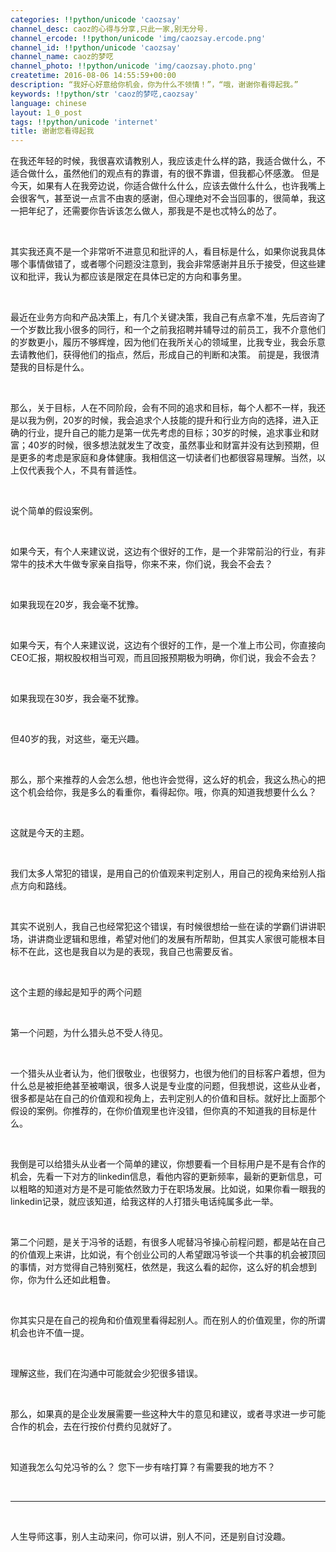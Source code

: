 ```yaml
---
categories: !!python/unicode 'caozsay'
channel_desc: caoz的心得与分享,只此一家,别无分号.
channel_ercode: !!python/unicode 'img/caozsay.ercode.png'
channel_id: !!python/unicode 'caozsay'
channel_name: caoz的梦呓
channel_photo: !!python/unicode 'img/caozsay.photo.png'
createtime: 2016-08-06 14:55:59+00:00
description: “我好心好意给你机会，你为什么不领情！”，“哦，谢谢你看得起我。”
keywords: !!python/str 'caoz的梦呓,caozsay'
language: chinese
layout: 1_0_post
tags: !!python/unicode 'internet'
title: 谢谢您看得起我
---
```

<div class="rich_media_content" id="js_content">
<p>
         在我还年轻的时候，我很喜欢请教别人，我应该走什么样的路，我适合做什么，不适合做什么，虽然他们的观点有的靠谱，有的很不靠谱，但我都心怀感激。 但是今天，如果有人在我旁边说，你适合做什么什么，应该去做什么什么，也许我嘴上会很客气，甚至说一点言不由衷的感谢，但心理绝对不会当回事的，很简单，我这一把年纪了，还需要你告诉该怎么做人，那我是不是也忒特么的怂了。
        </p>
<p>
<br/>
</p>
<p>
         其实我还真不是一个非常听不进意见和批评的人，看目标是什么，如果你说我具体哪个事情做错了，或者哪个问题没注意到，我会非常感谢并且乐于接受，但这些建议和批评，我认为都应该是限定在具体已定的方向和事务里。
        </p>
<p>
<br/>
</p>
<p>
         最近在业务方向和产品决策上，有几个关键决策，我自己有点拿不准，先后咨询了一个岁数比我小很多的同行，和一个之前我招聘并辅导过的前员工，我不介意他们的岁数更小，履历不够辉煌，因为他们在我所关心的领域里，比我专业，我会乐意去请教他们，获得他们的指点，然后，形成自己的判断和决策。 前提是，我很清楚我的目标是什么。
        </p>
<p>
<br/>
</p>
<p>
         那么，关于目标，人在不同阶段，会有不同的追求和目标，每个人都不一样，我还是以我为例，20岁的时候，我会追求个人技能的提升和行业方向的选择，进入正确的行业，提升自己的能力是第一优先考虑的目标；30岁的时候，追求事业和财富；40岁的时候，很多想法就发生了改变，虽然事业和财富并没有达到预期，但是更多的考虑是家庭和身体健康。我相信这一切读者们也都很容易理解。当然，以上仅代表我个人，不具有普适性。
        </p>
<p>
<br/>
</p>
<p>
         说个简单的假设案例。
        </p>
<p>
<br/>
</p>
<p>
         如果今天，有个人来建议说，这边有个很好的工作，是一个非常前沿的行业，有非常牛的技术大牛做专家亲自指导，你来不来，你们说，我会不会去？
        </p>
<p>
<br/>
</p>
<p>
         如果我现在20岁，我会毫不犹豫。
        </p>
<p>
<br/>
</p>
<p>
         如果今天，有个人来建议说，这边有个很好的工作，是一个准上市公司，你直接向CEO汇报，期权股权相当可观，而且回报预期极为明确，你们说，我会不会去？
        </p>
<p>
<br/>
</p>
<p>
         如果我现在30岁，我会毫不犹豫。
        </p>
<p>
<br/>
</p>
<p>
         但40岁的我，对这些，毫无兴趣。
        </p>
<p>
<br/>
</p>
<p>
         那么，那个来推荐的人会怎么想，他也许会觉得，这么好的机会，我这么热心的把这个机会给你，我是多么的看重你，看得起你。哦，你真的知道我想要什么么？
        </p>
<p>
<br/>
</p>
<p>
         这就是今天的主题。
        </p>
<p>
<br/>
</p>
<p>
         我们太多人常犯的错误，是用自己的价值观来判定别人，用自己的视角来给别人指点方向和路线。
        </p>
<p>
<br/>
</p>
<p>
         其实不说别人，我自己也经常犯这个错误，有时候很想给一些在读的学霸们讲讲职场，讲讲商业逻辑和思维，希望对他们的发展有所帮助，但其实人家很可能根本目标不在此，这也是我自以为是的表现，我自己也需要反省。
        </p>
<p>
<br/>
</p>
<p>
         这个主题的缘起是知乎的两个问题
        </p>
<p>
<br/>
</p>
<p>
         第一个问题，为什么猎头总不受人待见。
        </p>
<p>
<br/>
</p>
<p>
         一个猎头从业者认为，他们很敬业，也很努力，也很为他们的目标客户着想，但为什么总是被拒绝甚至被嘲讽，很多人说是专业度的问题，但我想说，这些从业者，很多都是站在自己的价值观和视角上，去判定别人的价值和目标。就好比上面那个假设的案例。你推荐的，在你价值观里也许没错，但你真的不知道我的目标是什么。
        </p>
<p>
<br/>
</p>
<p>
         我倒是可以给猎头从业者一个简单的建议，你想要看一个目标用户是不是有合作的机会，先看一下对方的linkedin信息，看他内容的更新频率，最新的更新信息，可以粗略的知道对方是不是可能依然致力于在职场发展。比如说，如果你看一眼我的linkedin记录，就应该知道，给我这样的人打猎头电话纯属多此一举。
        </p>
<p>
<br/>
</p>
<p>
         第二个问题，是关于冯爷的话题，有很多人呢替冯爷操心前程问题，都是站在自己的价值观上来讲，比如说，有个创业公司的人希望跟冯爷谈一个共事的机会被顶回的事情，对方觉得自己特别冤枉，依然是，我这么看的起你，这么好的机会想到你，你为什么还如此粗鲁。
        </p>
<p>
<br/>
</p>
<p>
         你其实只是在自己的视角和价值观里看得起别人。而在别人的价值观里，你的所谓机会也许不值一提。
        </p>
<p>
<br/>
</p>
<p>
         理解这些，我们在沟通中可能就会少犯很多错误。
        </p>
<p>
<br/>
</p>
<p>
         那么，如果真的是企业发展需要一些这种大牛的意见和建议，或者寻求进一步可能合作的机会，去在行按价付费约见就好了。
        </p>
<p>
<br/>
</p>
<p>
         知道我怎么勾兑冯爷的么？ 您下一步有啥打算？有需要我的地方不？
        </p>
<p>
<br/>
</p>
<hr/>
<p>
<br/>
</p>
<p>
         人生导师这事，别人主动来问，你可以讲，别人不问，还是别自讨没趣。
        </p>
<p>
<br/>
</p>
</div>